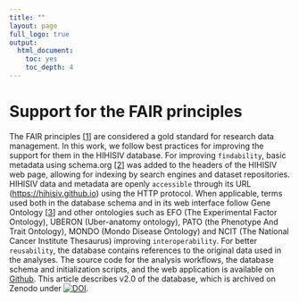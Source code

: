 ```yaml
---
title: ""
layout: page
full_logo: true
output:
  html_document:
    toc: yes
    toc_depth: 4
---
```


# Support for the FAIR principles

The FAIR principles [[1](https://www.nature.com/articles/sdata201618)] are considered a gold standard for research data management. In this work, we follow best practices for improving the support for them in the HIHISIV database. For improving `findability`, basic metadata using schema.org [[2](https://queue.acm.org/detail.cfm?id=2857276)] was added to the headers of the HIHISIV web page, allowing for indexing by search engines and dataset repositories. HIHISIV data and metadata are openly `accessible` through its URL (https://hihisiv.github.io) using the HTTP protocol. When applicable, terms used both in the database schema and in its web interface follow Gene Ontology [[3](https://www.nature.com/articles/ng0500_25)] and other ontologies such as EFO (The Experimental Factor Ontology), UBERON (Uber-anatomy ontology), PATO (the Phenotype And Trait Ontology), MONDO (Mondo Disease Ontology) and NCIT (The National Cancer Institute Thesaurus) improving `interoperability`. For better `reusability`, the database contains references to the original data used in the analyses. The source code for the analysis workflows, the database schema and initialization scripts, and the web application is available on [Github](https://github.com/quelopes/hihisiv). This article describes v2.0 of the database, which is archived on Zenodo under [![DOI](https://zenodo.org/badge/DOI/10.5281/zenodo.7093185.svg)](https://doi.org/10.5281/zenodo.7093185). 















